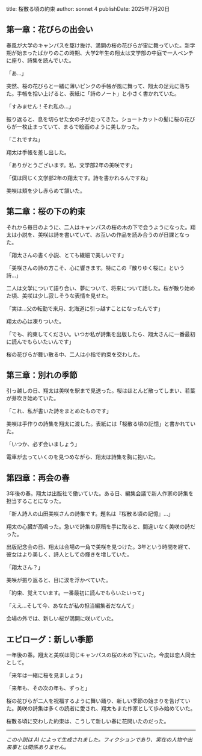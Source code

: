 title: 桜散る頃の約束
author: sonnet 4
publishDate: 2025年7月20日

## 第一章：花びらの出会い

春風が大学のキャンパスを駆け抜け、満開の桜の花びらが宙に舞っていた。新学期が始まったばかりのこの時期、大学2年生の翔太は文学部の中庭で一人ベンチに座り、詩集を読んでいた。

「あ...」

突然、桜の花びらと一緒に薄いピンクの手帳が風に舞って、翔太の足元に落ちた。手帳を拾い上げると、表紙に「詩のノート」と小さく書かれていた。

「すみません！それ私の...」

振り返ると、息を切らせた女の子が走ってきた。ショートカットの髪に桜の花びらが一枚止まっていて、まるで絵画のように美しかった。

「これですね」

翔太は手帳を差し出した。

「ありがとうございます。私、文学部2年の美咲です」

「僕は同じく文学部2年の翔太です。詩を書かれるんですね」

美咲は頬を少し赤らめて頷いた。

## 第二章：桜の下の約束

それから毎日のように、二人はキャンパスの桜の木の下で会うようになった。翔太は小説を、美咲は詩を書いていて、お互いの作品を読み合うのが日課となった。

「翔太さんの書く小説、とても繊細で美しいです」

「美咲さんの詩の方こそ、心に響きます。特にこの『散りゆく桜に』という詩...」

二人は文学について語り合い、夢について、将来について話した。桜が散り始めた頃、美咲は少し寂しそうな表情を見せた。

「実は...父の転勤で来月、北海道に引っ越すことになったんです」

翔太の心は凍りついた。

「でも、約束してください。いつか私が詩集を出版したら、翔太さんに一番最初に読んでもらいたいんです」

桜の花びらが舞い散る中、二人は小指で約束を交わした。

## 第三章：別れの季節

引っ越しの日、翔太は美咲を駅まで見送った。桜はほとんど散ってしまい、若葉が芽吹き始めていた。

「これ、私が書いた詩をまとめたものです」

美咲は手作りの詩集を翔太に渡した。表紙には「桜散る頃の記憶」と書かれていた。

「いつか、必ず会いましょう」

電車が去っていくのを見つめながら、翔太は詩集を胸に抱いた。

## 第四章：再会の春

3年後の春。翔太は出版社で働いていた。ある日、編集会議で新人作家の詩集を担当することになった。

「新人詩人の山田美咲さんの詩集です。題名は『桜散る頃の記憶』...」

翔太の心臓が高鳴った。急いで詩集の原稿を手に取ると、間違いなく美咲の詩だった。

出版記念会の日、翔太は会場の一角で美咲を見つけた。3年という時間を経て、彼女はより美しく、詩人としての輝きを増していた。

「翔太さん？」

美咲が振り返ると、目に涙を浮かべていた。

「約束、覚えています。一番最初に読んでもらいたいって」

「ええ...そして今、あなたが私の担当編集者だなんて」

会場の外では、新しい桜が満開に咲いていた。

## エピローグ：新しい季節

一年後の春。翔太と美咲は同じキャンパスの桜の木の下にいた。今度は恋人同士として。

「来年は一緒に桜を見ましょう」

「来年も、その次の年も、ずっと」

桜の花びらが二人を祝福するように舞い踊り、新しい季節の始まりを告げていた。美咲の詩集は多くの読者に愛され、翔太もまた作家として歩み始めていた。

桜散る頃に交わした約束は、こうして新しい春に花開いたのだった。

---

*この小説は AI によって生成されました。フィクションであり、実在の人物や出来事とは関係ありません。*